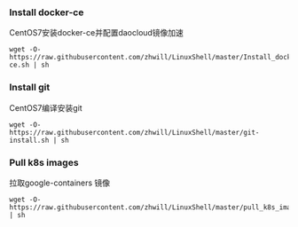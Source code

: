 
### Install docker-ce
CentOS7安装docker-ce并配置daocloud镜像加速
```shell
wget -O- https://raw.githubusercontent.com/zhwill/LinuxShell/master/Install_docker-ce.sh | sh
```

### Install git
CentOS7编译安装git
```shell
wget -O- https://raw.githubusercontent.com/zhwill/LinuxShell/master/git-install.sh | sh
```
### Pull k8s images
拉取google-containers 镜像
```shell
wget -O- https://raw.githubusercontent.com/zhwill/LinuxShell/master/pull_k8s_images.sh | sh
```

